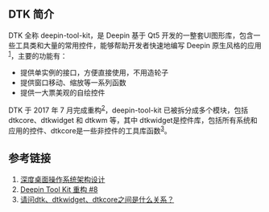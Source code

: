 ## DTK 简介
DTK 全称 deepin-tool-kit，是 Deepin 基于 Qt5 开发的一整套UI图形库，包含一些工具类和大量的常用控件，能够帮助开发者快速地编写 Deepin 原生风格的应用<sup><a href="#link1">1</a></sup>，主要的功能有：
- 提供单实例的接口，方便直接使用，不用造轮子
- 提供窗口移动、缩放等一系列函数
- 提供一大票美观的自绘控件

DTK 于 2017 年 7 月完成重构<sup><a href="#link2">2</a></sup>，deepin-tool-kit 已被拆分成多个模块，包括 dtkcore、dtkwidget 和 dtkwm 等，其中 dtkwidget是控件库，包括所有系统和应用的控件、dtkcore是一些非控件的工具库函数<sup><a href="#link3">3</a></sup>。

## 参考链接

1. <a id="link1" href="https://www.jianshu.com/p/e871723f9460">深度桌面操作系统架构设计</a>
2. <a id="link2" href="https://github.com/linuxdeepin/deepin-tool-kit/issues/8">Deepin Tool Kit 重构 #8</a>
3. <a id="link3" href="https://bbs.deepin.org/forum.php?mod=viewthread&tid=146363&page=1#pid385967">请问dtk、dtkwidget、dtkcore之间是什么关系？</a>